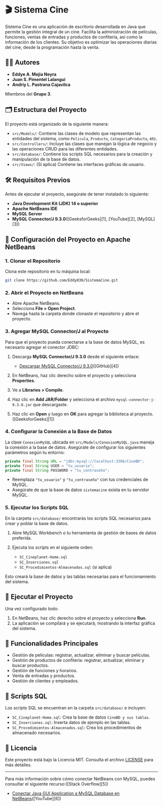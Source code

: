 # 🎬 Sistema Cine

Sistema Cine es una aplicación de escritorio desarrollada en Java que permite la gestión integral de un cine. Facilita la administración de películas, funciones, ventas de entradas y productos de confitería, así como la información de los clientes. Su objetivo es optimizar las operaciones diarias del cine, desde la programación hasta la venta.

## 🧑‍💻 Autores

* **Eddye A. Mejia Neyra**
* **Juan S. Pimentel Lalangui**
* **Andriy L. Pastrana Cajavilca**

Miembros del **Grupo 3**.

## 🗂️ Estructura del Proyecto

El proyecto está organizado de la siguiente manera:

* `src/Models/`: Contiene las clases de modelo que representan las entidades del sistema, como `Pelicula`, `Producto`, `CategoriaProducto`, etc.
* `src/Controllers/`: Incluye las clases que manejan la lógica de negocio y las operaciones CRUD para las diferentes entidades.
* `src/database/`: Contiene los scripts SQL necesarios para la creación y manipulación de la base de datos.
* `src/Views/`: (Si aplica) Contiene las interfaces gráficas de usuario.

## 🛠️ Requisitos Previos

Antes de ejecutar el proyecto, asegúrate de tener instalado lo siguiente:

* **Java Development Kit (JDK) 14 o superior**
* **Apache NetBeans IDE**
* **MySQL Server**
* **MySQL Connector/J 9.3.0**([GeeksforGeeks][1], [YouTube][2], [MySQL][3])

## 🔌 Configuración del Proyecto en Apache NetBeans

### 1. Clonar el Repositorio

Clona este repositorio en tu máquina local:

```bash
git clone https://github.com/Eddy030/SistemaCine.git
```

### 2. Abrir el Proyecto en NetBeans

* Abre Apache NetBeans.
* Selecciona **File > Open Project**.
* Navega hasta la carpeta donde clonaste el repositorio y abre el proyecto.

### 3. Agregar MySQL Connector/J al Proyecto

Para que el proyecto pueda conectarse a la base de datos MySQL, es necesario agregar el conector JDBC:

1. Descarga **MySQL Connector/J 9.3.0** desde el siguiente enlace:

   * [Descargar MySQL Connector/J 9.3.0](https://dev.mysql.com/downloads/connector/j/)([GitHub][4])

2. En NetBeans, haz clic derecho sobre el proyecto y selecciona **Properties**.

3. Ve a **Libraries > Compile**.

4. Haz clic en **Add JAR/Folder** y selecciona el archivo `mysql-connector-j-9.3.0.jar` que descargaste.

5. Haz clic en **Open** y luego en **OK** para agregar la biblioteca al proyecto.([GeeksforGeeks][1])

### 4. Configurar la Conexión a la Base de Datos

La clase `ConexionMySQL` ubicada en `src/Models/ConexionMySQL.java` maneja la conexión a la base de datos. Asegúrate de configurar los siguientes parámetros según tu entorno:

```java
private final String URL = "jdbc:mysql://localhost:3306/CineBD";
private final String USER = "tu_usuario";
private final String PASSWORD = "tu_contraseña";
```



* Reemplaza `"tu_usuario"` y `"tu_contraseña"` con tus credenciales de MySQL.
* Asegúrate de que la base de datos `sistemacine` exista en tu servidor MySQL.

### 5. Ejecutar los Scripts SQL

En la carpeta `src/database/` encontrarás los scripts SQL necesarios para crear y poblar la base de datos.

1. Abre MySQL Workbench o tu herramienta de gestión de bases de datos preferida.
2. Ejecuta los scripts en el siguiente orden:

   * `SC_Cineplanet-Home.sql`
   * `SC_Inserciones.sql`
   * `SC_Procedimientos-Almacenados.sql` (si aplica)

Esto creará la base de datos y las tablas necesarias para el funcionamiento del sistema.

## 🚀 Ejecutar el Proyecto

Una vez configurado todo:

1. En NetBeans, haz clic derecho sobre el proyecto y selecciona **Run**.
2. La aplicación se compilará y se ejecutará, mostrando la interfaz gráfica del sistema.

## 🧪 Funcionalidades Principales

* Gestión de películas: registrar, actualizar, eliminar y buscar películas.
* Gestión de productos de confitería: registrar, actualizar, eliminar y buscar productos.
* Gestión de funciones y horarios.
* Venta de entradas y productos.
* Gestión de clientes y empleados.

## 📂 Scripts SQL

Los scripts SQL se encuentran en la carpeta `src/database/` e incluyen:

* `SC_Cineplanet-Home.sql`: Crea la base de datos `CineBD y sus tablas`.
* `SC_Inserciones.sql`: Inserta datos de ejemplo en las tablas.
* `SC_Procedimientos-Almacenados.sql`: Crea los procedimientos de almacenado necesarios.

## 📝 Licencia

Este proyecto está bajo la Licencia MIT. Consulta el archivo [LICENSE](LICENSE) para más detalles.

---

Para más información sobre cómo conectar NetBeans con MySQL, puedes consultar el siguiente recurso:([Stack Overflow][5])

* [Conectar Java GUI Application a MySQL Database en NetBeans](https://www.youtube.com/watch?v=0DehzIN_5AM)([YouTube][6])
